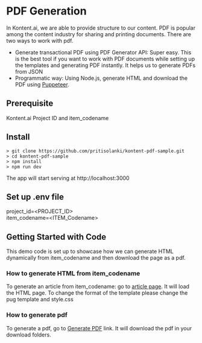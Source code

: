 # PDF Generation

In Kontent.ai, we are able to provide structure to our content. PDF is popular among the content industry for sharing and printing documents. There are two ways to work with pdf.

- Generate transactional PDF using PDF Generator API: Super easy. This is the best tool if you want to work with PDF documents while setting up the templates and generating PDF instantly. It helps us to generate PDFs from JSON
- Programmatic way: Using Node.js, generate HTML and download the PDF using [Puppeteer](https://pptr.dev/).

## Prerequisite
Kontent.ai Project ID and item_codename 

## Install

```
> git clone https://github.com/pritisolanki/kontent-pdf-sample.git
> cd kontent-pdf-sample
> npm install
> npm run dev
```
The app will start serving at http://localhost:3000

## Set up .env file
project_id=<PROJECT_ID>
<br/>
item_codename=<ITEM_Codename>

## Getting Started with Code 
This demo code is set up to showcase how we can generate HTML dynamically from item_codename and then download the page as a pdf.

### How to generate HTML from item_codename
To generate an article from item_codename: go to  [article page](http://localhost:3000/article). It will load the HTML page. To change the format of the template please change the pug template and style.css
### How to generate pdf
To generate a pdf, go to [Generate PDF](http://localhost:3000/generate-url?url=http://localhost:3000/article) link. It will download the pdf in your download folders.
